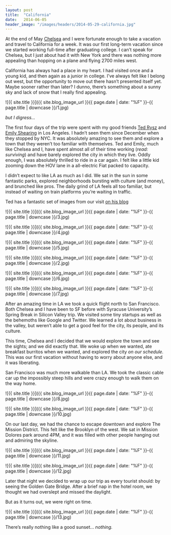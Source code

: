 ```yaml
---
layout: post
title:  "California"
date:   2014-06-05
header_image: "/images/headers/2014-05-29-california.jpg"
---
```


At the end of May [Chelsea](http://twitter.com/chelseaorcutt) and I were fortunate enough to take a vacation and travel to California for a week. It was our first long-term vacation since we started working full-time after graduating college. I can’t speak for Chelsea, but I just about had it with New York and there was nothing more appealing than hopping on a plane and flying 2700 miles west.

California has always had a place in my heart. I had visited once and a young kid, and then again as a junior in college. I’ve always felt like I belong out west, but the opportunity to move out there hasn’t presented itself yet. Maybe sooner rather than later? I dunno, there’s something about a sunny sky and lack of snow that I really find appealing.


![{{ site.title }}]({{ site.blog_image_url }}{{ page.date | date: "%F" }}-{{ page.title | downcase }}/1.jpg)

_but I digress..._

The first four days of the trip were spent with my good friends [Ted Rysz](http://tedrysz3.com) and [Emily Shearing](http://emilyshearing.com) in Los Angeles. I hadn’t seen them since December when they stopped by NYC. It was absolutely amazing to see them and explore a town that they weren’t too familiar with themselves. Ted and Emily, much like Chelsea and I, have spent almost all of their time working (_read: surviving_) and have barely explored the city in which they live. Oddly enough, I was absolutely thrilled to ride in a car again. I felt like a little kid zooming down the HOV lane in a all-electric Fiat packed to capacity.

I didn’t expect to like LA as much as I did. We sat in the sun in some fantastic parks, explored neighborhoods bursting with culture (and money), and brunched like pros. The daily grind of LA feels all too familiar, but instead of waiting on train platforms you’re waiting in traffic.

Ted has a fantastic set of images from our visit [on his blog](http://tedrysz3.com/blog/chelsea-and-chris/)

![{{ site.title }}]({{ site.blog_image_url }}{{ page.date | date: "%F" }}-{{ page.title | downcase }}/3.jpg)

![{{ site.title }}]({{ site.blog_image_url }}{{ page.date | date: "%F" }}-{{ page.title | downcase }}/4.jpg)

![{{ site.title }}]({{ site.blog_image_url }}{{ page.date | date: "%F" }}-{{ page.title | downcase }}/5.jpg)

![{{ site.title }}]({{ site.blog_image_url }}{{ page.date | date: "%F" }}-{{ page.title | downcase }}/2.jpg)

![{{ site.title }}]({{ site.blog_image_url }}{{ page.date | date: "%F" }}-{{ page.title | downcase }}/6.jpg)

![{{ site.title }}]({{ site.blog_image_url }}{{ page.date | date: "%F" }}-{{ page.title | downcase }}/7.jpg)

After an amazing time in LA we took a quick flight north to San Francisco. Both Chelsea and I have been to SF before with Syracuse University’s Spring Break in Silicon Valley trip. We visited some tiny startups as well as the behemoths like Google and Twitter. We learned a lot about business in the valley, but weren’t able to get a good feel for the city, its people, and its culture.

This time, Chelsea and I decided that we would explore the town and see the sights; and we did exactly that. We woke up when we wanted, ate breakfast burritos when we wanted, and explored the city _on our schedule._ This was our first vacation without having to worry about anyone else, and it was liberating.

San Francisco was much more walkable than LA. We took the classic cable car up the impossibly steep hills and were crazy enough to walk them on the way home.

![{{ site.title }}]({{ site.blog_image_url }}{{ page.date | date: "%F" }}-{{ page.title | downcase }}/8.jpg)

![{{ site.title }}]({{ site.blog_image_url }}{{ page.date | date: "%F" }}-{{ page.title | downcase }}/10.jpg)

On our last day, we had the chance to escape downtown and explore The Mission District. This felt like the Brooklyn of the west. We sat in Mission Dolores park around 4PM, and it was filled with other people hanging out and admiring the skyline.

![{{ site.title }}]({{ site.blog_image_url }}{{ page.date | date: "%F" }}-{{ page.title | downcase }}/11.jpg)

![{{ site.title }}]({{ site.blog_image_url }}{{ page.date | date: "%F" }}-{{ page.title | downcase }}/12.jpg)

Later that night we decided to wrap up our trip as every tourist should: by seeing the Golden Gate Bridge. After a brief nap in the hotel room, we thought we had overslept and missed the daylight.

But as it turns out, we were right on time.

![{{ site.title }}]({{ site.blog_image_url }}{{ page.date | date: "%F" }}-{{ page.title | downcase }}/13.jpg)

There’s really nothing like a good sunset... _nothing._


